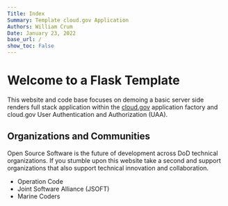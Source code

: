 ```yaml
---
Title: Index
Summary: Template cloud.gov Application
Authors: William Crum
Date: January 23, 2022
base_url: /
show_toc: False
---
```


# Welcome to a Flask Template

This website and code base focuses on demoing a basic server side renders full stack application within the [cloud.gov](https://www.cloud.gov) application factory and cloud.gov User Authentication and Authorization (UAA).

## Organizations and Communities

Open Source Software is the future of development across DoD technical organizations. If you stumble upon this website take a second and support organizations that also support technical innovation and collaboration.

- Operation Code
- Joint Software Alliance (JSOFT)
- Marine Coders
